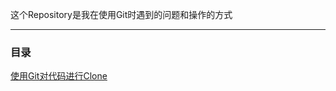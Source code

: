 

这个Repository是我在使用Git时遇到的问题和操作的方式

****

### 目录

[使用Git对代码进行Clone](https://github.com/1004032560/Git/blob/master/使用Git对代码进行clone.md)

